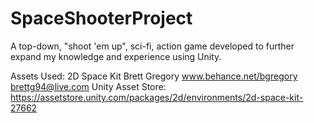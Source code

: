 # SpaceShooterProject
A top-down, "shoot 'em up", sci-fi, action game developed to further expand my knowledge and experience using Unity. 

Assets Used:
  2D Space Kit
  Brett Gregory
  www.behance.net/bgregory
  brettg94@live.com
  Unity Asset Store: https://assetstore.unity.com/packages/2d/environments/2d-space-kit-27662
